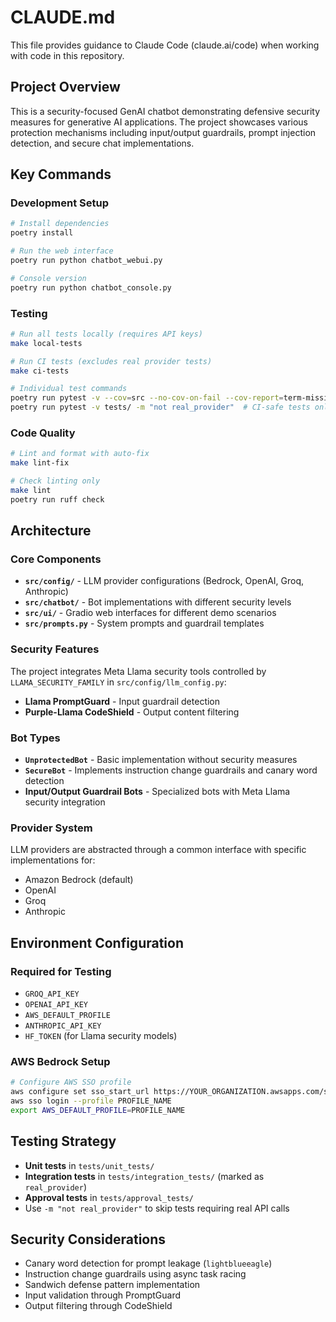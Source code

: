 # CLAUDE.md

This file provides guidance to Claude Code (claude.ai/code) when working with code in this repository.

## Project Overview

This is a security-focused GenAI chatbot demonstrating defensive security measures for generative AI applications. The project showcases various protection mechanisms including input/output guardrails, prompt injection detection, and secure chat implementations.

## Key Commands

### Development Setup
```bash
# Install dependencies
poetry install

# Run the web interface
poetry run python chatbot_webui.py

# Console version
poetry run python chatbot_console.py
```

### Testing
```bash
# Run all tests locally (requires API keys)
make local-tests

# Run CI tests (excludes real provider tests)  
make ci-tests

# Individual test commands
poetry run pytest -v --cov=src --no-cov-on-fail --cov-report=term-missing tests/
poetry run pytest -v tests/ -m "not real_provider"  # CI-safe tests only
```

### Code Quality
```bash
# Lint and format with auto-fix
make lint-fix

# Check linting only
make lint
poetry run ruff check
```

## Architecture

### Core Components

- **`src/config/`** - LLM provider configurations (Bedrock, OpenAI, Groq, Anthropic)
- **`src/chatbot/`** - Bot implementations with different security levels
- **`src/ui/`** - Gradio web interfaces for different demo scenarios
- **`src/prompts.py`** - System prompts and guardrail templates

### Security Features

The project integrates Meta Llama security tools controlled by `LLAMA_SECURITY_FAMILY` in `src/config/llm_config.py`:
- **Llama PromptGuard** - Input guardrail detection
- **Purple-Llama CodeShield** - Output content filtering

### Bot Types

- **`UnprotectedBot`** - Basic implementation without security measures
- **`SecureBot`** - Implements instruction change guardrails and canary word detection
- **Input/Output Guardrail Bots** - Specialized bots with Meta Llama security integration

### Provider System

LLM providers are abstracted through a common interface with specific implementations for:
- Amazon Bedrock (default)
- OpenAI
- Groq  
- Anthropic

## Environment Configuration

### Required for Testing
- `GROQ_API_KEY`
- `OPENAI_API_KEY` 
- `AWS_DEFAULT_PROFILE`
- `ANTHROPIC_API_KEY`
- `HF_TOKEN` (for Llama security models)

### AWS Bedrock Setup
```bash
# Configure AWS SSO profile
aws configure set sso_start_url https://YOUR_ORGANIZATION.awsapps.com/start --profile PROFILE_NAME
aws sso login --profile PROFILE_NAME
export AWS_DEFAULT_PROFILE=PROFILE_NAME
```

## Testing Strategy

- **Unit tests** in `tests/unit_tests/`
- **Integration tests** in `tests/integration_tests/` (marked as `real_provider`)  
- **Approval tests** in `tests/approval_tests/`
- Use `-m "not real_provider"` to skip tests requiring real API calls

## Security Considerations

- Canary word detection for prompt leakage (`lightblueeagle`)
- Instruction change guardrails using async task racing
- Sandwich defense pattern implementation
- Input validation through PromptGuard
- Output filtering through CodeShield